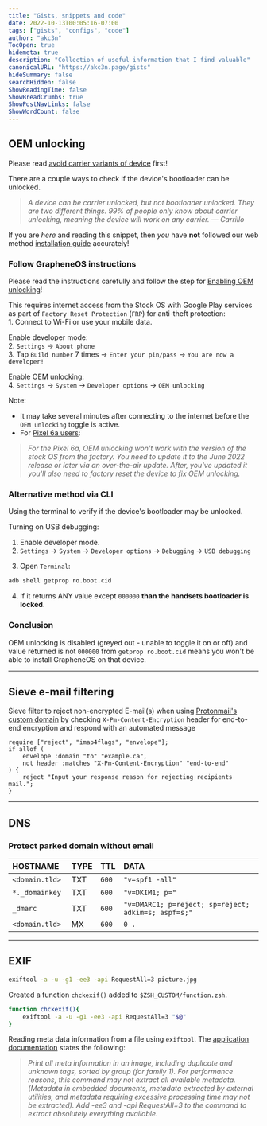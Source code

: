```yaml
---
title: "Gists, snippets and code"
date: 2022-10-13T00:05:16-07:00
tags: ["gists", "configs", "code"]
author: "akc3n"
TocOpen: true
hidemeta: true
description: "Collection of useful information that I find valuable"
canonicalURL: "https://akc3n.page/gists"
hideSummary: false
searchHidden: false
ShowReadingTime: false
ShowBreadCrumbs: true
ShowPostNavLinks: false
ShowWordCount: false
---
```


## OEM unlocking

Please read [avoid carrier variants of device](https://grapheneos.org/install/web#:~:text=avoid%20carrier%20variants%20of%20the%20devices) first!  

There are a couple ways to check if the device's bootloader can be unlocked.  
> *A device can be carrier unlocked, but not bootloader unlocked. They are two different things. 99% of people only know about carrier unlocking, meaning the device will work on any carrier. — Carrillo*

If you are _here_ and reading this snippet, then _you_ have **not** followed our web method [installation guide](https://grapheneos.org/install/web) accurately!

### Follow GrapheneOS instructions

Please read the instructions carefully and follow the step for [Enabling OEM unlocking](https://grapheneos.org/install/web#enabling-oem-unlocking)!

This requires internet access from the Stock OS with Google Play services as part of `Factory Reset Protection` (`FRP`) for anti-theft protection:  
    1. Connect to Wi-Fi or use your mobile data.

Enable developer mode:  
    2. `Settings` → `About phone`  
    3. Tap `Build number` 7 times → `Enter your pin/pass` → `You are now a developer!`

Enable OEM unlocking:  
    4. `Settings` → `System` → `Developer options` → `OEM unlocking` 

Note:  
- It may take several minutes after connecting to the internet before the `OEM unlocking` toggle is active.
- For [Pixel 6a users](https://grapheneos.org/install/web#:~:text=by%20a%20carrier.-,for%20the%20pixel%206a,-%2C%20OEM%20unlocking%20won't): 
> *For the Pixel 6a, OEM unlocking won't work with the version of the stock OS from the factory. You need to update it to the June 2022 release or later via an over-the-air update. After, you've updated it you'll also need to factory reset the device to fix OEM unlocking.*

### Alternative method via CLI

Using the terminal to verify if the device's bootloader may be unlocked.

Turning on USB debugging:
1. Enable developer mode.  
2. `Settings` → `System` → `Developer options` → `Debugging` → `USB debugging`

<!-- TODO: For your information Linux users need [udev rules](https://github.com/M0Rf30/android-udev-rules) in order to access USB devices. -->

3. Open `Terminal`:

```bash
adb shell getprop ro.boot.cid
```
4. If it returns ANY value except `000000` **than the handsets bootloader is locked**.

### Conclusion

OEM unlocking is disabled (greyed out - unable to toggle it on or off) and value returned is not `000000` from `getprop ro.boot.cid` means you won't be able to install GrapheneOS on that device.

---

## Sieve e-mail filtering

Sieve filter to reject non-encrypted E-mail(s) when using [Protonmail's custom domain](https://proton.me/support/sieve-advanced-custom-filters) by checking `X-Pm-Content-Encryption` header for end-to-end encryption and respond with an automated message

```sieve
require ["reject", "imap4flags", "envelope"]; 
if allof (
    envelope :domain "to" "example.ca",
    not header :matches "X-Pm-Content-Encryption" "end-to-end"
) { 
    reject "Input your response reason for rejecting recipients mail.";
}
```
---

## DNS

### Protect parked domain without email
<!-- TODO Add small description and include citations-->

| HOSTNAME | TYPE | TTL | DATA |
| :--- | :--- | :--- | :--- |
| `<domain.tld> `| TXT | `600` | `"v=spf1 -all"` |
| `*._domainkey` | TXT | `600` | `"v=DKIM1; p="` |
| `_dmarc` | TXT | `600` | `"v=DMARC1; p=reject; sp=reject; adkim=s; aspf=s;"` |
| `<domain.tld>` | MX | `600` | `0 .` |

---

## EXIF

```bash
exiftool -a -u -g1 -ee3 -api RequestAll=3 picture.jpg
```

Created a function `chckexif()` added to `$ZSH_CUSTOM/function.zsh`.

```bash
function chckexif(){
    exiftool -a -u -g1 -ee3 -api RequestAll=3 "$@"
}
```

Reading meta data information from a file using `exiftool`. The [application documentation](https://exiftool.org/exiftool_pod.html#READING-EXAMPLES) states the following:

> _Print all meta information in an image, including duplicate and unknown tags, sorted by group (for family 1). For performance reasons, this command may not extract all available metadata. (Metadata in embedded documents, metadata extracted by external utilities, and metadata requiring excessive processing time may not be extracted). Add -ee3 and -api RequestAll=3 to the command to extract absolutely everything available._
